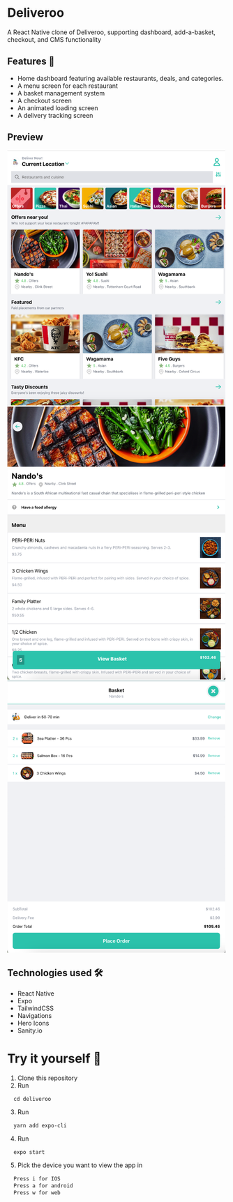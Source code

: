 # Deliveroo
A React Native clone of Deliveroo, supporting dashboard, add-a-basket, checkout, and CMS functionality

## Features 🧩
- Home dashboard featuring available restaurants, deals, and categories.
- A menu screen for each restaurant 
- A basket management system
- A checkout screen
- An animated loading screen
- A delivery tracking screen

## Preview
<img src="https://github.com/mellieho9/deliveroo/blob/main/preview/Screenshot%202022-12-30%20at%2012.45.04%20PM.png" width="500">
<img src="https://github.com/mellieho9/deliveroo/blob/main/preview/Screenshot%202022-12-30%20at%2012.45.12%20PM.png" width="500">
<img src="https://github.com/mellieho9/deliveroo/blob/main/preview/Screenshot%202022-12-30%20at%2012.45.19%20PM.png" width="500">



## Technologies used 🛠️
- React Native
- Expo
- TailwindCSS
- Navigations
- Hero Icons
- Sanity.io

# Try it yourself 🧰 
1. Clone this repository
2. Run 
```
  cd deliveroo
```
3. Run 
```
  yarn add expo-cli
```
4. Run 
```
  expo start
```
5. Pick the device you want to view the app in 
```
  Press i for IOS
  Press a for android
  Press w for web
```
